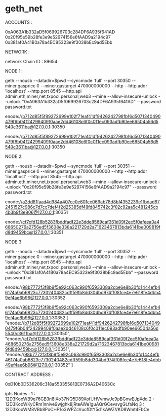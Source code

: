 # geth_net

ACCOUNTS :

0xA063A1b332aD5f069926703c284DF6A935f641AD
0x20f95e59b28fe3e9e52974156e6fAAD9a2194c97
0x381af0A41B0a78a4EC95323e9f3038bEc9ad5Ebb

NETWORK : 

network Chain ID : 89654


NODE 1:

geth --nousb --datadir=$pwd --syncmode 'full' --port 30350 --miner.gasprice 0 --miner.gastarget 470000000000 --http --http.addr 'localhost' --http.port 8545 --http.api admin,eth,miner,net,txpool,personal,web3 --mine --allow-insecure-unlock --unlock "0xA063A1b332aD5f069926703c284DF6A935f641AD" --password password.txt

enode://b712d85f5f89272699e102f71eaf41df9426242798fb16d5071340490479f6b04f24299409f0aae2dd46108c6f0c011ec093adfb90ee66504a56d5540c3611ba@127.0.0.1:30350

enode://b712d85f5f89272699e102f71eaf41df9426242798fb16d5071340490479f6b04f24299409f0aae2dd46108c6f0c011ec093adfb90ee66504a56d5540c3611ba@127.0.0.1:30350

NODE 2:

geth --nousb --datadir=$pwd --syncmode 'full' --port 30351 --miner.gasprice 0 --miner.gastarget 470000000000 --http --http.addr 'localhost' --http.port 8545 --http.api admin,eth,miner,net,txpool,personal,web3 --mine --allow-insecure-unlock --unlock "0x20f95e59b28fe3e9e52974156e6fAAD9a2194c97" --password password.txt

enode://a2dd81faad4d984a407cc0e601ec069ab78d8bf4352239e1fbdad672451527c986c7d7cc7def4f2d25385df48fd845742c3f02c92aa5c481245cb4b3b9f3e806@127.0.0.1:30351

enode://cf7cfd128b5283fbddfadf22e3dde8589caf361d09f2ec5f0afeea0a468650276a2756ed5f3608e338a221729d2a71623467813bda6141be009819fd8d9459bc@127.0.0.1:30351

NODE 3:

geth --nousb --datadir=$pwd --syncmode 'full' --port 30352 --miner.gasprice 0 --miner.gastarget 470000000000 --http --http.addr 'localhost' --http.port 8545 --http.api admin,eth,miner,net,txpool,personal,web3 --mine --allow-insecure-unlock --unlock "0x381af0A41B0a78a4EC95323e9f3038bEc9ad5Ebb" --password password.txt

enode://98b7772f3f8b9f5e92c063c990f6593308a2cbe6e8b30fd1444efb46174a0ab6823c7730240482cdff59fb8dd304bd974ff08fce4e7e618fe4dbb49ef4ae6b96@127.0.0.1:30352

enode://98b7772f3f8b9f5e92c063c990f6593308a2cbe6e8b30fd1444efb46174a0ab6823c7730240482cdff59fb8dd304bd974ff08fce4e7e618fe4dbb49ef4ae6b96@127.0.0.1:30352
[
"enode://b712d85f5f89272699e102f71eaf41df9426242798fb16d5071340490479f6b04f24299409f0aae2dd46108c6f0c011ec093adfb90ee66504a56d5540c3611ba@127.0.0.1:30350",
"enode://cf7cfd128b5283fbddfadf22e3dde8589caf361d09f2ec5f0afeea0a468650276a2756ed5f3608e338a221729d2a71623467813bda6141be009819fd8d9459bc@127.0.0.1:30351", 
"enode://98b7772f3f8b9f5e92c063c990f6593308a2cbe6e8b30fd1444efb46174a0ab6823c7730240482cdff59fb8dd304bd974ff08fce4e7e618fe4dbb49ef4ae6b96@127.0.0.1:30352"
]



CONTRACT ADDRESS :

0xD10b0D536206c318a55335581BE0736A2D4063Cc


ipfs Nodes : 
1 : 12D3KooWB9q76GB3n8iXo37NQ5D89XofUHVvmwJc9pBGnwEJpXdq
2 : 12D3KooWKyCRm1nnive9wjghk8jRteAWe1guAQrGCevsvgGLfaNq
3 : 12D3KooWM8VBb8PoCHP1o3WPZcVuofDtY5d1kAWZVKD8Wmt4FbCe